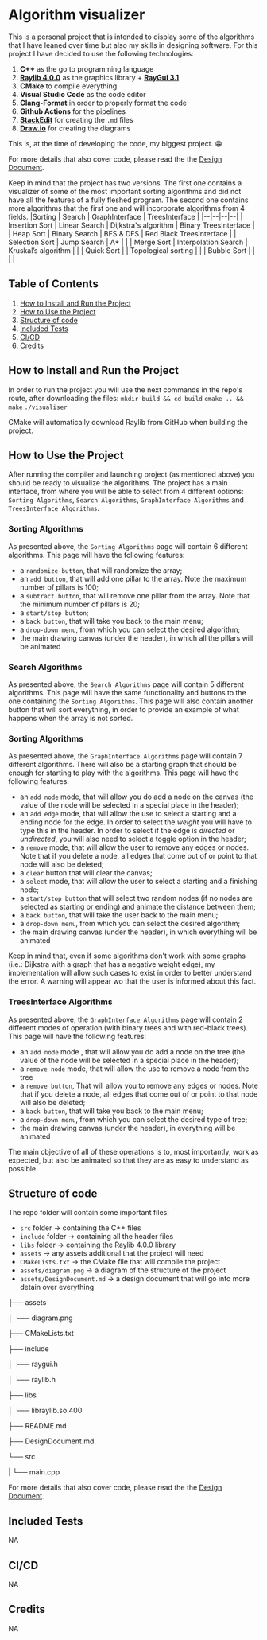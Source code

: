 # Algorithm visualizer

This is a personal project that is intended to display some of the algorithms that I have leaned over time but also my skills in designing software.
For this project I have decided to use the following technologies:

1.  **C++** as the go to programming language
2.  [**Raylib 4.0.0**](https://github.com/raysan5/raylib/tree/4.0.0) as the graphics library + [**RayGui 3.1**](https://github.com/raysan5/raygui/tree/3.1)
3.  **CMake** to compile everything
4.  **Visual Studio Code** as the code editor
5.  **Clang-Format** in order to properly format the code
6.  **Github Actions** for the pipelines
7.  [**StackEdit**](https://stackedit.io/) for creating the `.md` files
8.  [**Draw.io**](https://www.draw.io/) for creating the diagrams

This is, at the time of developing the code, my biggest project. 😁

For more details that also cover code, please read the the [Design Document](DesignDocument.md).

Keep in mind that the project has two versions.
The first one contains a visualizer of some of the most important sorting algorithms and did not have all the features of a fully fleshed program.
The second one contains more algorithms that the first one and will incorporate algorithms from 4 fields.
|Sorting | Search | GraphInterface | TreesInterface |
|--|--|--|--|
| Insertion Sort | Linear Search | Dijkstra's algorithm | Binary TreesInterface |
| Heap Sort | Binary Search | BFS & DFS | Red Black TreesInterface |
| Selection Sort | Jump Search | A\* | |
| Merge Sort | Interpolation Search | Kruskal’s algorithm | |
| Quick Sort | | Topological sorting | |
| Bubble Sort | | | |

## Table of Contents

1.  [How to Install and Run the Project](#how-to-install-and-run-the-project)
2.  [How to Use the Project](#how-to-use-the-project)
3.  [Structure of code](#structure-of-code)
4.  [Included Tests](#included-tests)
5.  [CI/CD](#ci/cd)
6.  [Credits](#credits)

## How to Install and Run the Project

In order to run the project you will use the next commands in the repo's route, after downloading the files:
`mkdir build && cd build`
`cmake .. && make`
`./visualiser`

CMake will automatically download Raylib from GitHub when building the project.

## How to Use the Project

After running the compiler and launching project (as mentioned above) you should be ready to visualize the algorithms.
The project has a main interface, from where you will be able to select from 4 different options:
`Sorting Algorithms`, `Search Algorithms`, `GraphInterface Algorithms` and `TreesInterface Algorithms`.

### Sorting Algorithms

As presented above, the `Sorting Algorithms` page will contain 6 different algorithms.
This page will have the following features:

- a `randomize button`, that will randomize the array;
- an `add button`, that will add one pillar to the array. Note the maximum number of pillars is 100;
- a `subtract button`, that will remove one pillar from the array. Note that the minimum number of pillars is 20;
- a `start/stop button`;
- a `back button`, that will take you back to the main menu;
- a `drop-down menu`, from which you can select the desired algorithm;
- the main drawing canvas (under the header), in which all the pillars will be animated

### Search Algorithms

As presented above, the `Search Algorithms` page will contain 5 different algorithms. This page will have the same functionality and buttons to the one containing the `Sorting Algorithms`. This page will also contain another button that will sort everything, in order to provide an example of what happens when the array is not sorted.

### Sorting Algorithms

As presented above, the `GraphInterface Algorithms` page will contain 7 different algorithms. There will also be a starting graph that should be enough for starting to play with the algorithms.
This page will have the following features:

- an `add node` mode, that will allow you do add a node on the canvas (the value of the node will be selected in a special place in the header);
- an `add edge` mode, that will allow the use to select a starting and a ending node for the edge. In order to select the _weight_ you will have to type this in the header. In order to select if the edge is _directed_ or _undirected_, you will also need to select a toggle option in the header;
- a `remove` mode, that will allow the user to remove any edges or nodes. Note that if you delete a node, all edges that come out of or point to that node will also be deleted;
- a `clear` button that will clear the canvas;
- a `select` mode, that will allow the user to select a starting and a finishing node;
- a `start/stop button` that will select two random nodes (if no nodes are selected as starting or ending) and animate the distance between them;
- a `back button`, that will take the user back to the main menu;
- a `drop-down menu`, from which you can select the desired algorithm;
- the main drawing canvas (under the header), in which everything will be animated

Keep in mind that, even if some algorithms don't work with some graphs (i.e.: Dijkstra with a graph that has a negative weight edge), my implementation will allow such cases to exist in order to better understand the error. A warning will appear wo that the user is informed about this fact.

### TreesInterface Algorithms

As presented above, the `GraphInterface Algorithms` page will contain 2 different modes of operation (with binary trees and with red-black trees).
This page will have the following features:

- an `add node` mode , that will allow you do add a node on the tree (the value of the node will be selected in a special place in the header);
- a `remove node` mode, that will allow the use to remove a node from the tree
- a `remove button`, That will allow you to remove any edges or nodes. Note that if you delete a node, all edges that come out of or point to that node will also be deleted;
- a `back button`, that will take you back to the main menu;
- a `drop-down menu`, from which you can select the desired type of tree;
- the main drawing canvas (under the header), in everything will be animated

The main objective of all of these operations is to, most importantly, work as expected, but also be animated so that they are as easy to understand as possible.

## Structure of code

The repo folder will contain some important files:

- `src` folder -> containing the C++ files
- `include` folder -> containing all the header files
- `libs` folder -> containing the Raylib 4.0.0 library
- `assets` -> any assets additional that the project will need
- `CMakeLists.txt` -> the CMake file that will compile the project
- `assets/diagram.png` -> a diagram of the structure of the project
- `assets/DesignDocument.md` -> a design document that will go into more detain over everything

├── assets

│ └── diagram.png

├── CMakeLists.txt

├── include

│ ├── raygui.h

│ └── raylib.h

├── libs

│ └── libraylib.so.400

├── README.md

├── DesignDocument.md

└── src

| └── main.cpp

For more details that also cover code, please read the the [Design Document](DesignDocument.md).

## Included Tests

NA

## CI/CD

NA

## Credits

NA
